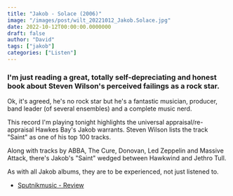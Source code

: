 ```yaml
---
title: "Jakob - Solace (2006)"
image: "/images/post/wilt_20221012_Jakob.Solace.jpg"
date: 2022-10-12T00:00:00.0000000
draft: false
author: "David"
tags: ["jakob"]
categories: ["Listen"]
---
```

### I'm just reading a great, totally self-depreciating and honest book about Steven Wilson's perceived failings as a rock star. 

 Ok, it's agreed, he's no rock star but he's a fantastic musician, producer, band leader (of several ensembles) and a complete music nerd.

 This record I'm playing tonight highlights the universal appraisal/re-appraisal Hawkes Bay's Jakob warrants. Steven Wilson lists the track "Saint" as one of his top 100 tracks. 

 Along with tracks by ABBA, The Cure, Donovan, Led Zeppelin and Massive Attack, there's Jakob's "Saint" wedged between Hawkwind and Jethro Tull.

 As with all Jakob albums, they are to be experienced, not just listened to.

-  [Sputnikmusic - Review](https://www.sputnikmusic.com/review/46601/Jakob-Solace/)